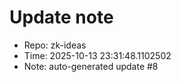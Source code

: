 ﻿# Update note
- Repo: zk-ideas
- Time: 2025-10-13 23:31:48.1102502
- Note: auto-generated update #8
